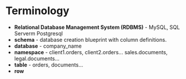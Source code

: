 # Terminology

-   **Relational Database Management System (RDBMS)** - MySQL, SQL Serverm Postgresql
-   **schema** - database creation blueprint with column definitions.
-   **database** - company_name
-   **namespace** - client1.orders, client2.orders... sales.documents, legal.documents...
-   **table** - orders, documents...
-   **row**
